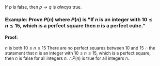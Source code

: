 If $p$ is false, then $p\to q$ is *always* true.

### Example: Prove $P(n)$ where $P(n)$ is "If $n$ is an integer with $10≤n≤15$, which is a perfect square then $n$ is a perfect cube."

#### Proof:
$n$ is both $10≤n≤15$
There are no perfect squares between 10 and 15
$\therefore$ the statement that $n$ is an integer with $10≤n≤15$, which is a perfect square, then $n$ is false for all integers $n$.
$\therefore P(n)$ is true for all integers $n$.

